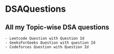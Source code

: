 # DSAQuestions
## All my Topic-wise DSA questions
    - Leetcode Question with Question Id
    - GeeksForGeeks Question with question Id
    - Codeforces Question with Question Id
